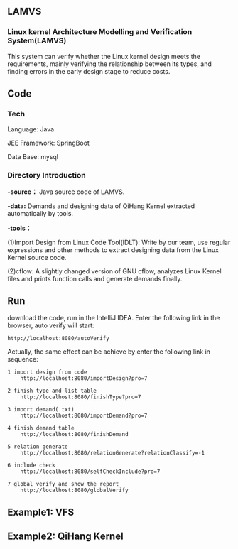 ## LAMVS

### Linux kernel Architecture Modelling and Verification System(LAMVS)

This system can verify whether the Linux kernel design meets the requirements, mainly verifying the relationship between its types, and finding errors in the early design stage to reduce costs.

## Code

### Tech

Language: Java

JEE Framework: SpringBoot

Data Base: mysql

### Directory Introduction
**-source：**
Java source code of LAMVS.

**-data:** 
Demands and designing data of QiHang Kernel extracted automatically by tools.

**-tools：**

(1)Import Design from Linux Code Tool(IDLT): Write by our team, use regular expressions and other methods to extract designing data from the Linux Kernel source code.

(2)cflow: A slightly changed version of GNU cflow, analyzes Linux Kernel files and prints function calls and generate demands finally.


## Run

download the code, run in the IntelliJ IDEA. Enter the following link in the browser, auto verify will start:
```
http://localhost:8080/autoVerify
```

Actually, the same effect can be achieve by enter the following link in sequence:
```
1 import design from code
	http://localhost:8080/importDesign?pro=7
	
2 fihish type and list table
	http://localhost:8080/finishType?pro=7

3 import demand(.txt)
	http://localhost:8080/importDemand?pro=7
	
4 finish demand table
	http://localhost:8080/finishDemand

5 relation generate
	http://localhost:8080/relationGenerate?relationClassify=-1

6 include check 
	http://localhost:8080/selfCheckInclude?pro=7

7 global verify and show the report
	http://localhost:8080/globalVerify
```


## Example1: VFS



## Example2: QiHang Kernel 






